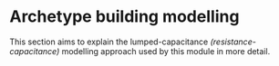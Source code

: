 # Archetype building modelling

This section aims to explain the lumped-capacitance *(resistance-capacitance)*
modelling approach used by this module in more detail.